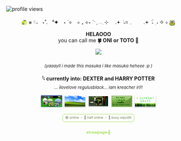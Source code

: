 <!-- 👁 浏览量放左上角 -->
<p align="left">
  <img src="https://komarev.com/ghpvc/?username=onionibaby&color=A8E05F" alt="profile views" height="20px"/>
</p>

<!-- 🌟 颜文字分隔条 -->
<p align="center">
  <img src="https://raw.githubusercontent.com/onionibaby/onionibaby/main/tumblr_dbb2c24a9d8c8c8d0e5f8050346adfe8_8743a7ef_75.gif" width="16px" style="vertical-align:middle;"/>
  ⨳ 𓏲˖    ⋆˚.    °✦　⋆  ˙⟡　⊹ ₊  ⟡⋆    `ˑ ִֶ   𓂃⊹  　.𖥔   ݁ ˖⌗﹒　　.𖥔   ݁ ˖๋   ࣭    ˖   ✧   ⊹
  <img src="https://raw.githubusercontent.com/onionibaby/onionibaby/main/geq669.gif" width="16px" style="vertical-align:middle;"/>
</p>

<!-- ✨ 中心文字介绍 -->
<p align="center">
  <strong>HELAOOO</strong><br/>
  you can call me <strong>🍀 ONI or TOTO 🌱 
</p></strong>
</p>

<!-- 🖼️ 插入自制图像（放大版） -->
<p align="center">
  <img src="https://raw.githubusercontent.com/onionibaby/onionibaby/main/appllll!!Llllwlwlwl%20masukaa!!.PNG" width="400px"/>
</p>

<!-- 🔸 小字备注 -->
<p align="center">
  <sub><i>(yaaayll i made this masuka i like masuka heheee :p )</i></sub>
</p>

<!-- 🎬 兴趣介绍 -->
<p align="center">
  <strong>𓆩 currently into: DEXTER and HARRY POTTER</strong><br/>
  <sub><i>... ilovelove regulusblack... iam kreacher irl!!</i></sub>
</p>

<!-- 🧸 图片展示（共五张） -->
<p align="center">
  <img src="https://raw.githubusercontent.com/onionibaby/onionibaby/main/Tumblr-l-225137606254948.gif" width="60px"/>
  <img src="https://raw.githubusercontent.com/onionibaby/onionibaby/main/Tumblr-l-163064350461126.png" width="60px"/>
  <img src="https://raw.githubusercontent.com/onionibaby/onionibaby/main/tumblr_5378782d238139cd392a1494ef183f4f_420475a5_100.png" width="60px"/>
  <img src="https://raw.githubusercontent.com/onionibaby/onionibaby/main/3s56vo.png" width="60px"/>
  <img src="https://raw.githubusercontent.com/onionibaby/onionibaby/main/Tumblr-l-114423625342443.png" width="60px"/>
</p>

<p align="center">
  <span style="display:inline-block; border: 1px solid #A8E05F; border-radius: 6px; padding: 2px 6px; font-size: 9px; color: #6C824F;">
    🟢 online ・ 🌙 half online ・ 🔴 busy wip/afk
  </span>
</p>

<!-- 🍏 StrawPage链接 -->
<p align="center">
  <a href="https://oniok.straw.page" style="color:#A8E05F; font-size:13px;">
    <sub><strong>strawpage 🍏</strong></sub>
  </a>
</p>
